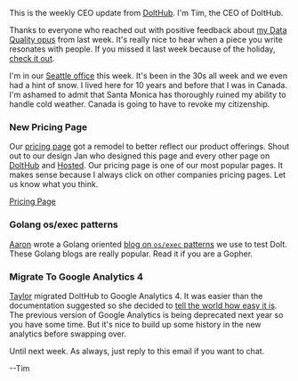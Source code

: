 This is the weekly CEO update from [DoltHub](https://www.dolthub.com/). I'm Tim, the CEO of DoltHub. 

Thanks to everyone who reached out with positive feedback about [my Data Quality opus](https://www.dolthub.com/blog/2022-11-23-data-quality-control/) from last week. It's really nice to hear when a piece you write resonates with people. If you missed it last week because of the holiday, [check it out](https://www.dolthub.com/blog/2022-11-23-data-quality-control/).

I'm in our [Seattle office](https://www.dolthub.com/blog/2022-08-05-dolthub-in-seattle/) this week. It's been in the 30s all week and we even had a hint of snow. I lived here for 10 years and before that I was in Canada. I'm ashamed to admit that Santa Monica has thoroughly ruined my ability to handle cold weather. Canada is going to have to revoke my citizenship.

### New Pricing Page

Our [pricing page](https://www.dolthub.com/pricing) got a remodel to better reflect our product offerings. Shout out to our design Jan who designed this page and every other page on [DoltHub](https://www.dolthub.com) and [Hosted](https://hosted.doltdb.com). Our pricing page is one of our most popular pages. It makes sense because I always click on other companies pricing pages. Let us know what you think.

[Pricing Page](../images/pricing-page.png)

### Golang os/exec patterns

[Aaron](https://www.dolthub.com/team/aaron) wrote a Golang oriented [blog on `os/exec` patterns](https://www.dolthub.com/blog/2022-11-28-go-os-exec-patterns/) we use to test Dolt. These Golang blogs are really popular. Read it if you are a Gopher.

### Migrate To Google Analytics 4

[Taylor](https://www.dolthub.com/team/taylor) migrated DoltHub to Google Analytics 4. It was easier than the documentation suggested so she decided to [tell the world how easy it is](https://www.dolthub.com/blog/2022-11-30-adding-google-analytics-4/). The previous version of Google Analytics is being deprecated next year so you have some time. But it's nice to build up some history in the new analytics before swapping over.

Until next week. As always, just reply to this email if you want to chat.

--Tim
